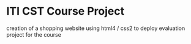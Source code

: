 # ITI CST Course Project 

creation of a shopping website using html4 / css2 to deploy evaluation project for the course 
